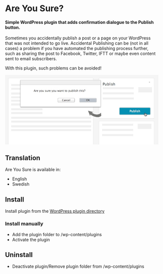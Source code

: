 # Are You Sure?

#### Simple WordPress plugin that adds confirmation dialogue to the Publish button.

Sometimes you accidentally publish a post or a page on your WordPress that was not intended to go live. Accidental Publishing can be (not in all cases) a problem if you have automated the publishing process further, such as sharing the post to Facebook, Twitter, IFTT or maybe even content sent to email subscribers.

With this plugin, such problems can be avoided!

![](https://github.com/urre/Are-You-Sure/raw/master/screenshot.jpg)

## Translation

Are You Sure is available in:

+ English
+ Swedish

## Install
Install plugin from the [WordPress plugin directory](http://wordpress.org/plugins/re-you-sure/)

### Install manually
+ Add the plugin folder to /wp-content/plugins
+ Activate the plugin

## Uninstall
+ Deactivate plugin/Remove plugin folder from /wp-content/plugins